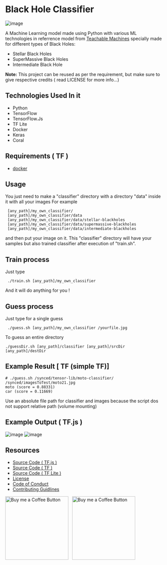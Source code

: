 # Black Hole Classifier
![image](https://user-images.githubusercontent.com/71369943/130124315-7369065a-c0eb-4a3b-a54b-ad96f00d2741.png)

A Machine Learning model made using Python with various ML technologies in referrence model from [Teachable Machines](https://teachablemachine.withgoogle.com/) specially made for different types of Black Holes:
- Stellar Black Holes
- SuperMassive Black Holes
- Intermediate Black Hole

**Note:** This project can be reused as per the requirement, but make sure to give respective credits ( read LICENSE for more info...)

## Technologies Used In it
- Python
- TensorFlow
- TensorFlow.Js
- TF Lite
- Docker
- Keras
- Coral

## Requirements ( TF )

* [docker](https://www.docker.com/products/docker-toolbox)

## Usage 

You just need to make a "classifier" directory with a directory "data" inside it with all your images
For example
```
 [any_path]/my_own_classifier/
 [any_path]/my_own_classifier/data
 [any_path]/my_own_classifier/data/stellar-blackholes
 [any_path]/my_own_classifier/data/supermassive-blackholes
 [any_path]/my_own_classifier/data/intermediate-blackholes
```
 and then put your image on it. 
 This "classifier" directory will have your samples but also trained classifier after execution of "train.sh". 

## Train process
 
Just type
```
 ./train.sh [any_path]/my_own_classifier
``` 
And it will do anything for you !

## Guess process

Just type for a single guess
```
 ./guess.sh [any_path]/my_own_classifier /yourfile.jpg
```

To guess an entire directory
```
./guessDir.sh [any_path]/classifier [any_path]/srcDir [any_path]/destDir
```

## Example Result [ TF (simple TF)]
```
# ./guess.sh /synced/tensor-lib/moto-classifier/ /synced/imagesToTest/moto21.jpg
moto (score = 0.88331)
car (score = 0.11669)
```

Use an absolute file path for classifier and images because the script dos not support relative path (volume mounting)
## Example Output ( TF.js )
![image](https://user-images.githubusercontent.com/71369943/130122772-b6369929-a636-432b-a227-e0b6b77806aa.png)
![image](https://user-images.githubusercontent.com/71369943/130122853-4d728642-7209-4d01-b2b4-04f40065e505.png)

## Resources
- [Source Code ( TF.js )](https://github.com/PulkitSinghDev/Black-Hole-Classifier/tree/main/TF.js_(source_code))
- [Source Code ( TF )](https://github.com/PulkitSinghDev/Black-Hole-Classifier/tree/main/TF_(source_code))
- [Source Code ( TF Lite )](https://github.com/PulkitSinghDev/Black-Hole-Classifier/tree/main/TF_Lite(source_code))
- [License](LICENSE)
- [Code of Conduct](CODE_OF_CONDUCT.md)
- [Contributing Guidlines](CONTRIBUTING.md)


[<img alt="Buy me a Coffee Button" width=200 src="https://c5.patreon.com/external/logo/become_a_patron_button.png">](https://www.patreon.com/PulkitSinghDev) &nbsp; [<img alt="Buy me a Coffee Button" width=200 src="https://cdn.buymeachttps://github.com/PulkitSinghDev/Black-Hole-Classifier/blob/main/CODE_OF_CONDUCT.mdoffee.com/buttons/default-yellow.png">](https://www.buymeacoffee.com/PulkitSinghDev)
